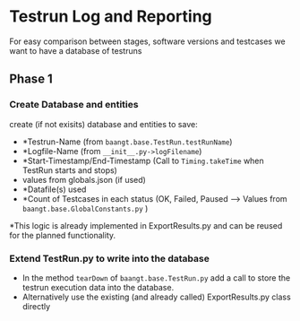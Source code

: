# Testrun Log and Reporting
For easy comparison between stages, software versions and testcases we want to have a database of testruns

## Phase 1
### Create Database and entities
create (if not exisits) database and entities to save:
* *Testrun-Name (from `baangt.base.TestRun.testRunName`)
* *Logfile-Name (from `__init__.py->logFilename`)
* *Start-Timestamp/End-Timestamp (Call to `Timing.takeTime` when TestRun starts and stops)
* values from globals.json (if used)
* *Datafile(s) used
* *Count of Testcases in each status (OK, Failed, Paused --> Values from `baangt.base.GlobalConstants.py` )

*This logic  is already implemented in ExportResults.py and can be reused for the planned functionality.

### Extend TestRun.py to write into the database
* In the method `tearDown` of `baangt.base.TestRun.py` add a call to store the testrun execution data into the database.
* Alternatively use the existing (and already called) ExportResults.py class directly

